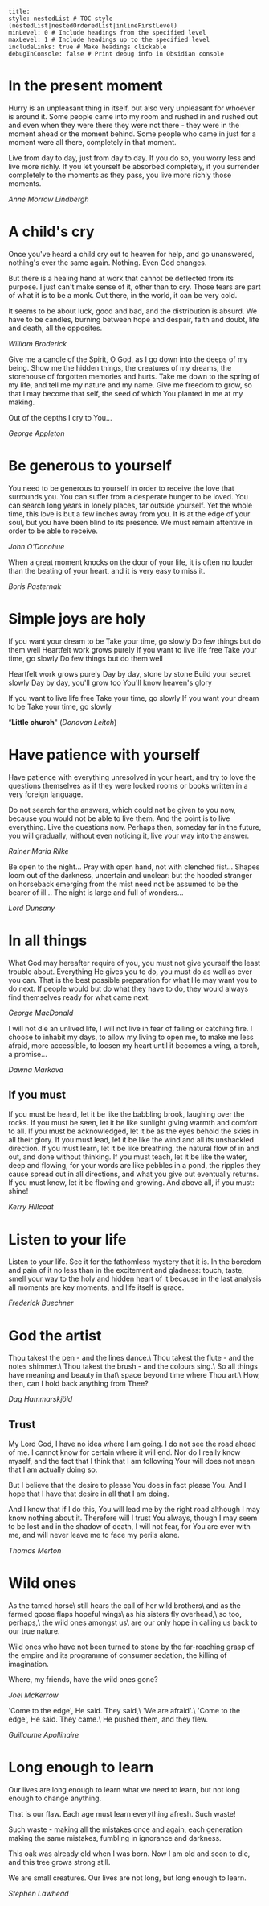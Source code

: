 ```table-of-contents
title: 
style: nestedList # TOC style (nestedList|nestedOrderedList|inlineFirstLevel)
minLevel: 0 # Include headings from the specified level
maxLevel: 1 # Include headings up to the specified level
includeLinks: true # Make headings clickable
debugInConsole: false # Print debug info in Obsidian console
```
# In the present moment

Hurry is an unpleasant thing in itself, but also very unpleasant for whoever is around it. Some people came into my room and rushed in and rushed out and even when they were there they were not there - they were in the moment ahead or the moment behind. Some people who came in just for a moment were all there, completely in that moment.

Live from day to day, just from day to day. If you do so, you worry less and live more richly. If you let yourself be absorbed completely, if you surrender completely to the moments as they pass, you live more richly those moments.

*Anne Morrow Lindbergh*

# A child's cry

Once you've heard a child cry out to heaven for help, and go unanswered,
nothing's ever the same again.
Nothing.
Even God changes.

But there is a healing hand at work that cannot be deflected from its purpose.
I just can't make sense of it, other than to cry.
Those tears are part of what it is to be a monk.
Out there, in the world, it can be very cold.

It seems to be about luck, good and bad, and the distribution is absurd.
We have to be candles, burning between hope and despair, faith and doubt, life and death, all the opposites.

*William Broderick*

Give me a candle of the Spirit, O God, as I go down into the deeps of my being. Show me the hidden things, the creatures of my dreams, the storehouse of forgotten memories and hurts. Take me down to the spring of my life, and tell me my nature and my name. Give me freedom to grow, so that l may become that self, the seed of which You planted in me at my making.

Out of the depths I cry to You...

*George Appleton*

#  Be generous to yourself

You need to be generous to yourself in order to receive the love that surrounds you.
You can suffer from a desperate hunger to be loved.
You can search long years in lonely places, far outside yourself.
Yet the whole time, this love is but a few inches away from you.
It is at the edge of your soul, but you have been blind to its presence.
We must remain attentive in order to be able to receive.

*John O'Donohue*

When a great moment knocks on the door of your life, it is often no louder than the beating of your heart, and it is very easy to miss it.

*Boris Pasternak*


# Simple joys are holy

If you want your dream to be 
Take your time, go slowly
Do few things but do them well
Heartfelt work grows purely
If you want to live life free 
Take your time, go slowly
Do few things but do them well

Heartfelt work grows purely
Day by day, stone by stone 
Build your secret slowly 
Day by day, you'll grow too 
You'll know heaven's glory

If you want to live life free 
Take your time, go slowly 
If you want your dream to be 
Take your time, go slowly

“**Little church**" (*Donovan Leitch*)

# Have patience with yourself

Have patience with everything unresolved in your heart, 
and try to love the questions themselves 
as if they were locked rooms
or books written in a very foreign language.

Do not search for the answers, which could not be given to you now,
because you would not be able to live them.
And the point is to live everything.
Live the questions now.
Perhaps then, someday far in the future, you will gradually,
without even noticing it, live your way into the answer.

*Rainer Maria Rilke*

Be open to the night...
Pray with open hand, not with clenched fist...
Shapes loom out of the darkness, uncertain and unclear: but the hooded stranger on horseback emerging from the mist need not be assumed to be the bearer of ill...
The night is large and full of wonders...

*Lord Dunsany*

# In all things

What God may hereafter require of you, you must not give yourself the least trouble about.
Everything He gives you to do, you must do as well as ever you can.
That is the best possible preparation for what He may want you to do next.
If people would but do what they have to do, they would always find themselves ready for what came next.

*George MacDonald*

I will not die an unlived life, I will not live in fear of falling or catching fire.
I choose to inhabit my days, to allow my living to open me, to make me less afraid, more accessible, to loosen my heart until it becomes a wing, a torch, a promise...

*Dawna Markova*

## If you must

If you must be heard, let it be like the babbling brook, laughing over the rocks.
If you must be seen, let it be like sunlight giving warmth and comfort to all.
If you must be acknowledged, let it be as the eyes behold the skies in all their glory.
If you must lead, let it be like the wind and all its unshackled direction.
If you must learn, let it be like breathing, the natural flow of in and out, and done without thinking.
If you must teach, let it be like the water, deep and flowing,
for your words are like pebbles in a pond, the ripples they cause spread out in all directions, and what you give out eventually returns.
If you must know, let it be flowing and growing.
And above all, if you must: shine!

*Kerry Hillcoat*

# Listen to your life

Listen to your life.
See it for the fathomless mystery that it is.
In the boredom and pain of it no less than in the excitement and gladness:
touch, taste, smell your way to the holy and hidden heart of it because in the last analysis all moments are key moments, and life itself is grace.

*Frederick Buechner*


# God the artist

Thou takest the pen - and the lines dance.\\
Thou takest the flute - and the notes shimmer.\\
Thou takest the brush - and the colours sing.\\
So all things have meaning and beauty in that\\ space beyond time where Thou art.\\
How, then, can I hold back anything from Thee?

*Dag Hammarskjöld*

## Trust 

My Lord God,
I have no idea where I am going.
I do not see the road ahead of me.
I cannot know for certain where it will end.
Nor do I really know myself,
and the fact that I think that I am following Your will does not mean that I am actually doing so.

But I believe that the desire to please You does in fact please You.
And I hope that I have that desire in all that I am doing.

And I know that if I do this, You will lead me by the right road although I may know nothing about it.
Therefore will I trust You always, though I may seem to be lost and in the shadow of death,
I will not fear, for You are ever with me, and will never leave me to face my perils alone.

*Thomas Merton*

# Wild ones

As the tamed horse\\
still hears the call of her wild brothers\\
and as the farmed goose flaps hopeful wings\\
as his sisters fly overhead,\\
so too, perhaps,\\
the wild ones amongst us\\
are our only hope in calling us back to our true nature.

Wild ones who have not been turned to stone by the far-reaching grasp of the empire and its programme of consumer sedation, the killing of imagination.

Where, my friends, have the wild ones gone?

*Joel McKerrow*


'Come to the edge', He said. They said,\\
'We are afraid'.\\
'Come to the edge', He said. They came.\\
He pushed them, and they flew.

*Guillaume Apollinaire*

# Long enough to learn

Our lives are long enough to learn what we need to learn, but not long enough to change anything. 

That is our flaw. Each age must learn everything afresh. Such waste!

Such waste - making all the mistakes once and again, each generation making the same mistakes, fumbling in ignorance and darkness.

This oak was already old when I was born.
Now I am old and soon to die, and this tree grows strong still.

We are small creatures.
Our lives are not long, but long enough to learn.

*Stephen Lawhead*
